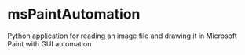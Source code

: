 # msPaintAutomation
Python application for reading an image file and drawing it in Microsoft Paint with GUI automation
